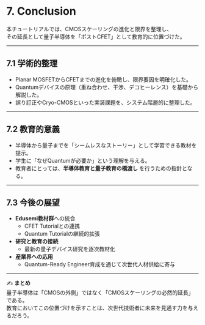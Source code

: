 # 7. Conclusion

本チュートリアルでは、CMOSスケーリングの進化と限界を整理し、  
その延長として量子半導体を「ポストCFET」として教育的に位置づけた。

---

## 7.1 学術的整理
- Planar MOSFETからCFETまでの進化を俯瞰し、限界要因を明確化した。  
- Quantumデバイスの原理（重ね合わせ、干渉、デコヒーレンス）を基礎から解説した。  
- 誤り訂正やCryo-CMOSといった実装課題を、システム階層的に整理した。  

---

## 7.2 教育的意義
- 半導体から量子までを「シームレスなストーリー」として学習できる教材を提示。  
- 学生に「なぜQuantumが必要か」という理解を与える。  
- 教育者にとっては、**半導体教育と量子教育の橋渡し** を行うための指針となる。  

---

## 7.3 今後の展望
- **Edusemi教材群**への統合  
  - CFET Tutorialとの連携  
  - Quantum Tutorialの継続的拡張  
- **研究と教育の接続**  
  - 最新の量子デバイス研究を逐次教材化  
- **産業界への応用**  
  - Quantum-Ready Engineer育成を通じて次世代人材供給に寄与  

---

✍️ **まとめ**  
量子半導体は「CMOSの外側」ではなく「CMOSスケーリングの必然的延長」である。  
教育においてこの位置づけを示すことは、次世代技術者に未来を見通す力を与えるだろう。
